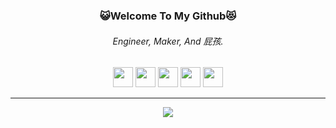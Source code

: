 <h3 align="center">😺Welcome To My Github😻</h3>
<h6 align="center">Engineer, Maker, And 屁孩.</h6>
<p align="center">
    <img src="https://cdn.jsdelivr.net/npm/programming-languages-logos/src/c/c.png" height="32">
    <img src="https://cdn.jsdelivr.net/npm/programming-languages-logos/src/csharp/csharp.png" height="32">
    <img src="https://cdn.jsdelivr.net/npm/programming-languages-logos@0.0.3/src/python/python.png" height="32">
    <img src="https://brandslogos.com/wp-content/uploads/images/large/arduino-logo-1.png" height="32">   
    <img src="https://encrypted-tbn0.gstatic.com/images?q=tbn:ANd9GcQFebQaTbQ83iDhaFvAx9-qy9n_CIyPF5Y7tjVOSKsToPd0J2TAmLODrB62lvqrromvi8c&usqp=CAU" height="32">
</p>
<hr>
<p align="center">
    <img src="https://github-readme-stats.vercel.app/api?username=minexo79&show_icons=true&theme=dracula">
</p>
